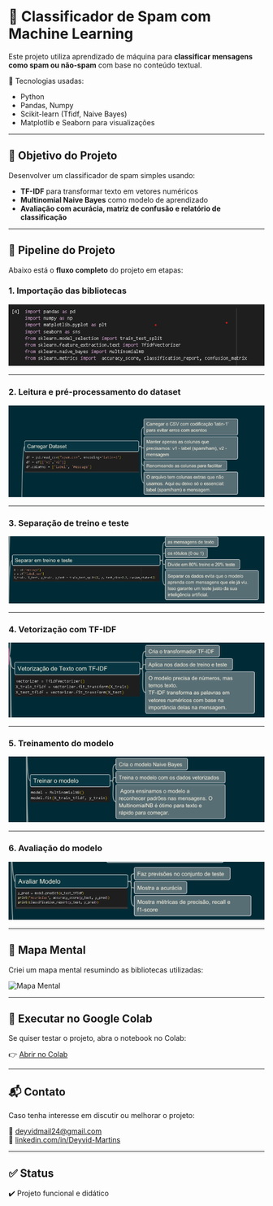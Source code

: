 # 📧 Classificador de Spam com Machine Learning

Este projeto utiliza aprendizado de máquina para **classificar mensagens como spam ou não-spam** com base no conteúdo textual.

📂 Tecnologias usadas:
- Python
- Pandas, Numpy
- Scikit-learn (Tfidf, Naive Bayes)
- Matplotlib e Seaborn para visualizações

---

## 📌 Objetivo do Projeto

Desenvolver um classificador de spam simples usando:
- **TF-IDF** para transformar texto em vetores numéricos
- **Multinomial Naive Bayes** como modelo de aprendizado
- **Avaliação com acurácia, matriz de confusão e relatório de classificação**

---

## 🚀 Pipeline do Projeto

Abaixo está o **fluxo completo** do projeto em etapas:

### 1. Importação das bibliotecas

![Etapa 1](importar-bibliotecas.png)

---

### 2. Leitura e pré-processamento do dataset

![Etapa 2](carregar-dataset.png)


---

### 3. Separação de treino e teste

![Etapa 3](separar-treino-teste.png)



---

### 4. Vetorização com TF-IDF

![Etapa 4](vetorizar-texto.png)



---

### 5. Treinamento do modelo

![Etapa 5](treinar-modelos.png)



---

### 6. Avaliação do modelo

![Etapa 6](avaliar-modelo.png)



---

## 🧠 Mapa Mental

Criei um mapa mental resumindo as bibliotecas utilizadas:

![Mapa Mental](assets/mapa-mental-classificador-spam.png)

---

## 🔗 Executar no Google Colab

Se quiser testar o projeto, abra o notebook no Colab:

👉 [Abrir no Colab]([https://colab.research.google.com/drive/1y8m1TnQbGDzoyE4fzY7m2WP-irfLz_gd?usp=sharing])

---

## 📬 Contato

Caso tenha interesse em discutir ou melhorar o projeto:

📧 deyvidmail24@gmail.com  
💼 [linkedin.com/in/Deyvid-Martins](https://www.linkedin.com/in/deyvid-martins-545530352/)

---

## ✅ Status

✔️ Projeto funcional e didático  

